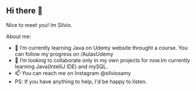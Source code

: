 ## Hi there 👋

Nice to meet you! Im Silvio.

About me:

- 🌱 I’m currently learning Java on Udemy website throught a course. You can follow my progress on /AulasUdemy
- 👯 I’m looking to collaborate only in my own projects for now.Im currently learning Java(IntelliJ IDE) and mySQL.
- 📫 You can reach me on Instagram @silviosamy
- PS: If you have anything to help, I'd be happy to listen.

